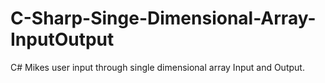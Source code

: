 # C-Sharp-Singe-Dimensional-Array-InputOutput
 C# Mikes user input through single dimensional array Input and Output.
